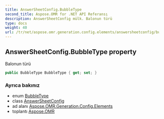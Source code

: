 ```yaml
---
title: AnswerSheetConfig.BubbleType
second_title: Aspose.OMR for .NET API Referansı
description: AnswerSheetConfig mülk. Balonun türü
type: docs
weight: 40
url: /tr/net/aspose.omr.generation.config.elements/answersheetconfig/bubbletype/
---
```

## AnswerSheetConfig.BubbleType property

Balonun türü

```csharp
public BubbleType BubbleType { get; set; }
```

### Ayrıca bakınız

* enum [BubbleType](../../../aspose.omr.generation.config.enums/bubbletype/)
* class [AnswerSheetConfig](../)
* ad alanı [Aspose.OMR.Generation.Config.Elements](../../answersheetconfig/)
* toplantı [Aspose.OMR](../../../)


